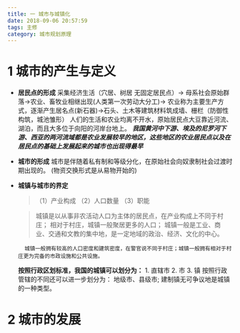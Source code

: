 ```yaml
---
title: 一 城市与城镇化
date: 2018-09-06 20:57:59
tags: 主修
category: 城市规划原理
---
```


# 1 城市的产生与定义
- **居民点的形成**
    采集经济生活（穴居、树居  无固定居民点）-> 母系社会原始群落->农业、畜牧业相继出现(人类第一次劳动大分工)-> 农业称为主要生产方式，逐渐产生居名点(新石器)->石头、土木等建筑材料筑成墙、栅栏（防御性构筑，城池雏形）
    人们的生活和农业均离不开水，原始居民点大豆靠近河流、湖泊，而且大多位于向阳的河岸台地上。
    ***我国黄河中下游、埃及的尼罗河下游、西亚的两河流域都是农业发展较早的地区，这些地区的农业居民点以及在居民点的基础上发展起来的城市也出现得最早***
- **城市的形成**
    城市是伴随着私有制和等级分化，在原始社会向奴隶制社会过渡时期出现的。 (物资交换形式是从易物开始的)
- **城镇与城市的界定**
    >（1）产业构成
    （2）人口数量
    （3）职能 
     
    > 城镇是以从事非农活动人口为主体的居民点，在产业构成上不同于村庄；
     相对于村庄，城镇一般聚居更多的人口；
     城镇一般是工业、商业、交通和文教的集中地，是一定地域的政治、经济、文化的中心。
     
        城镇一般拥有较高的人口密度和建筑密度，在警官说不同于村庄；城镇一般拥有相对于村庄更为完备的市政设施和公共设施。

    **按照行政区划标准，我国的城镇可以划分为：**
        1. 直辖市
        2. 市
        3. 镇
        按照行政管辖的不同还可以进一步划分为： 地级市、县级市;
        建制镇无可争议地是城镇的一种类型。
        
# 2 城市的发展


